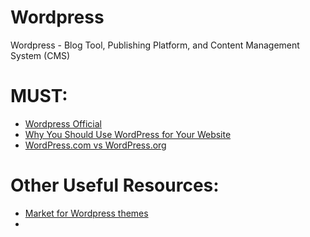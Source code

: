 # Wordpress
Wordpress - Blog Tool, Publishing Platform, and Content Management System (CMS)

# MUST:
<ul>
  <li><a href="https://wordpress.org/">Wordpress Official</a></li> 
  <li><a href="https://www.evernote.com/shard/s386/u/0/sh/85a15f25-9ba1-4fdf-9213-324c0001306d/1516238c95fe4233f99bf6620536f57d">Why You Should Use WordPress for Your Website</a></li> 
  <li><a href="https://www.evernote.com/shard/s386/u/0/sh/08999719-a8b5-450e-88a3-a168eb92ac95/486c0966ca922855e6754fe4677b4b53">WordPress.com vs WordPress.org</a></li> 

</ul>

# Other Useful Resources:
<ul>
  <li><a href="https://themeforest.net/">Market for Wordpress themes</a></li>
  <li><a href=""></a></li>
</ul

